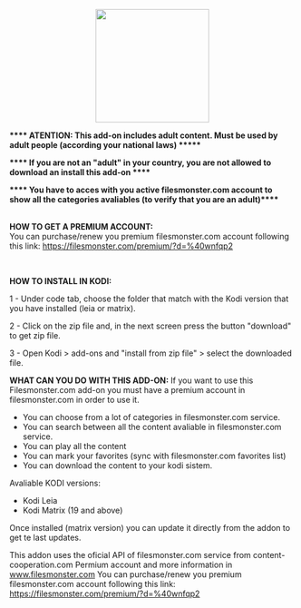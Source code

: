<p align=center><img src=https://user-images.githubusercontent.com/16547668/126883099-71d0d817-8ac2-47a0-876b-baf6bbf23fde.png height=200 width=200></p>

<b>**** ATENTION: This add-on includes adult content. Must be used by adult people (according your national laws)  *****

**** If you are not an "adult" in your country, you are not allowed to download an install this add-on ****

**** You have to acces with you active filesmonster.com account to show all the categories avaliables  (to verify that you are an adult)****</b>
<br><br>


  <b>HOW TO GET A PREMIUM ACCOUNT:</b>
  <br>
You can purchase/renew you premium filesmonster.com account following this link: https://filesmonster.com/premium/?d=%40wnfqp2

<br>
  
  <b>HOW TO INSTALL IN KODI:</b>

1 - Under code tab, choose the folder that match with the Kodi version that you have installed (leia or matrix).

2 - Click on the zip file and, in the next screen press the button  "download" to get zip file.

3 - Open Kodi > add-ons and "install from zip file" > select the downloaded file.
<br>

<b>WHAT CAN YOU DO WITH THIS ADD-ON:</B>
If you want to use this Filesmonster.com add-on you must have a premium account in filesmonster.com in order to use it.
- You can choose from a lot of categories in filesmonster.com service.
- You can search between all the content avaliable in filesmonster.com service.
- You can play all the content
- You can mark your favorites (sync with filesmonster.com favorites list)
- You can download the content to your kodi sistem.

Avaliable KODI versions:
* Kodi Leia
* Kodi Matrix (19 and above)

Once installed (matrix version) you can update it directly from the addon to get te last updates.

This addon uses the oficial API of filesmonster.com service from content-cooperation.com
Permium account and more information in www.filesmonster.com
You can purchase/renew you premium filesmonster.com account following this link: https://filesmonster.com/premium/?d=%40wnfqp2
